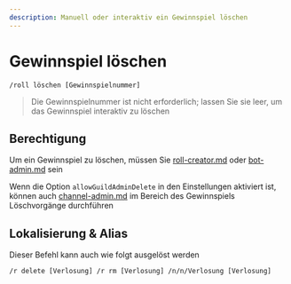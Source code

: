 ```yaml
---
description: Manuell oder interaktiv ein Gewinnspiel löschen
---
```


# Gewinnspiel löschen

```
/roll löschen [Gewinnspielnummer]
```

> Die Gewinnspielnummer ist nicht erforderlich; lassen Sie sie leer, um das Gewinnspiel interaktiv zu löschen

## Berechtigung

Um ein Gewinnspiel zu löschen, müssen Sie [roll-creator.md](../permission/roll-creator.md "mention") oder [bot-admin.md](../permission/bot-admin.md "mention") sein

Wenn die Option `allowGuildAdminDelete` in den Einstellungen aktiviert ist, können auch [channel-admin.md](../permission/channel-admin.md "mention") im Bereich des Gewinnspiels Löschvorgänge durchführen

## Lokalisierung & Alias

Dieser Befehl kann auch wie folgt ausgelöst werden

```
/r delete [Verlosung] /r rm [Verlosung] /n/n/Verlosung [Verlosung]
```
